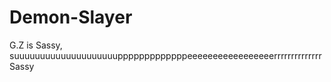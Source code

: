 # Demon-Slayer

G.Z is Sassy, suuuuuuuuuuuuuuuuuuuupppppppppppppeeeeeeeeeeeeeeeeerrrrrrrrrrrrrr Sassy
